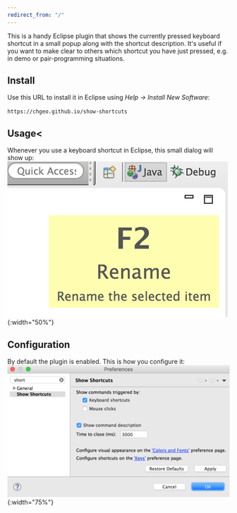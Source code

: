```yaml
---
redirect_from: "/"
---
```


This is a handy Eclipse plugin that shows the currently pressed keyboard shortcut in a small popup along with the shortcut description.
It's useful if you want to make clear to others which shortcut you have just pressed, e.g. in demo or pair-programming situations. </p>

## Install
  Use this URL to install it in Eclipse using _Help -> Install New Software_:

`
https://chgeo.github.io/show-shortcuts
`

## Usage<
Whenever you use a keyboard shortcut in Eclipse, this small dialog will show up:
![Shortcut Popup](../images/ShortcutPopup.png){:width="50%"}


## Configuration
By default the plugin is enabled. This is how you configure it:
![Preferences](../images/ShowShortcut_Preferences.png){:width="75%"}

